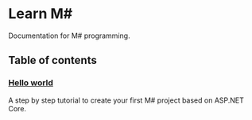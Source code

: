 # Learn M#
Documentation for M# programming.

## Table of contents

### [Hello world](HelloWorld/readme.md)
A step by step tutorial to create your first M# project based on ASP.NET Core.
